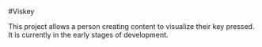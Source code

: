 #Viskey 

This project allows a person creating content to visualize their key pressed. It is currently in the early stages of development.
